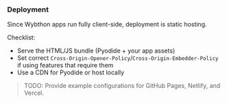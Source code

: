 ### Deployment

Since Wybthon apps run fully client-side, deployment is static hosting.

Checklist:

- Serve the HTML/JS bundle (Pyodide + your app assets)
- Set correct `Cross-Origin-Opener-Policy`/`Cross-Origin-Embedder-Policy` if using features that require them
- Use a CDN for Pyodide or host locally

> TODO: Provide example configurations for GitHub Pages, Netlify, and Vercel.
